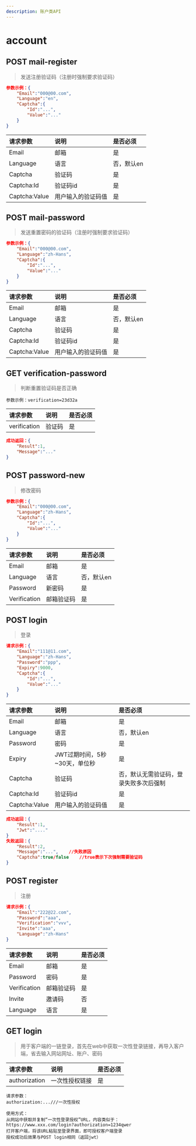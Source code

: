 ```yaml
---
description: 账户类API
---
```

# account
## POST mail-register
>发送注册验证码（注册时强制要求验证码）
```json
参数示例：{
    "Email":"000@00.com",
    "Language":"en",
    "Captcha":{
        "Id":"...",
        "Value":"..."
    }
}
```
| 请求参数 | 说明 | 是否必须 |
| :- | :- | :- |
| Email | 邮箱 | 是 |
| Language | 语言 | 否，默认en |
| Captcha | 验证码 | 是 |
| Captcha:Id | 验证码id | 是 |
| Captcha:Value | 用户输入的验证码值 | 是 |
## POST mail-password
>发送重置密码的验证码（注册时强制要求验证码）
```json
参数示例：{
    "Email":"000@00.com",
    "Language":"zh-Hans",
    "Captcha":{
        "Id":"...",
        "Value":"..."
    }
}
```
| 请求参数 | 说明 | 是否必须 |
| :- | :- | :- |
| Email | 邮箱 |是 |
| Language | 语言 | 否，默认en |
| Captcha | 验证码 | 是 |
| Captcha:Id | 验证码id | 是 |
| Captcha:Value | 用户输入的验证码值 | 是 |
## GET verification-password
>判断重置验证码是否正确
```
参数示例：verification=23d32a
```
| 请求参数 | 说明 | 是否必须 |
| :- | :- | :- |
| verification | 验证码 | 是 |
```json
成功返回：{
    "Result":1,
    "Message":"..."
}
```
## POST password-new
>修改密码
```json
参数示例：{
    "Email":"000@00.com",
    "Language":"zh-Hans",
    "Captcha":{
        "Id":"...",
        "Value":"..."
    }
}
```
| 请求参数 | 说明 | 是否必须 |
| :- | :- | :- |
| Email | 邮箱 | 是 |
| Language | 语言 | 否，默认en |
| Password | 新密码 | 是 |
| Verification | 邮箱验证码 | 是 |
## POST login
>登录
```json
请求示例：{
    "Email":"111@11.com",
    "Language":"zh-Hans",
    "Password":"ppp",
    "Expiry":9000,
    "Captcha":{
        "Id":"...",
        "Value":"..."
    }
}
```
| 请求参数 | 说明 | 是否必须 |
| :- | :- | :- |
| Email | 邮箱 | 是 |
| Language | 语言 | 否，默认en |
| Password | 密码 | 是 |
| Expiry | JWT过期时间，5秒~30天，单位秒 | 是 |
| Captcha | 验证码 | 否，默认无需验证码，登录失败多次后强制 |
| Captcha:Id | 验证码id | 是 |
| Captcha:Value | 用户输入的验证码值 | 是 |
```json
成功返回：{
    "Result":1,
    "Jwt":"...."
}
失败返回：{
    "Result":2,
    "Message":"...",    //失败原因
    "Captcha":true/false    //true表示下次强制需要验证码
}
```
## POST register
> 注册
```json
请求示例：{
    "Email":"222@22.com",
    "Password":"aaa",
    "Verification":"vvv",
    "Invite":"aaa",
    "Language":"zh-Hans"
}
```
| 请求参数 | 说明 | 是否必须 |
| :- | :- | :- |
| Email | 邮箱 | 是 |
| Password | 密码 | 是 |
| Verification | 邮箱验证码 | 是 |
| Invite | 邀请码 | 否 |
| Language | 语言 | 是 |
## GET login
> 用于客户端的一链登录，首先在web中获取一次性登录链接，再导入客户端，省去输入网站网址、账户、密码

| 请求参数 | 说明 | 是否必须 |
| :- | :- | :- |
| authorization | 一次性授权链接 | 是 |
```
请求参数：
authorization:...///一次性授权

使用方式：
从网站中获取并复制“一次性登录授权”URL，内容类似于：
https://www.xxx.com/login?authorization=1234qwer
打开客户端，将该URL粘贴至登录界面，即可授权客户端登录
授权成功后效果与POST login相同（返回jwt）
```

